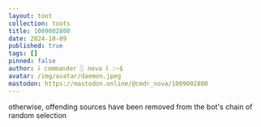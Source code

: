```yaml
---
layout: toot
collection: toots
title: 1009002800
date: 2024-10-09
published: true
tags: []
pinned: false
author: ⸸ commander ░ nova ⸸ :~$
avatar: /img/avatar/daemon.jpeg
mastodon: https://mastodon.online/@cmdr_nova/1009002800
---
```


otherwise, offending sources have been removed from the bot's chain of random selection
